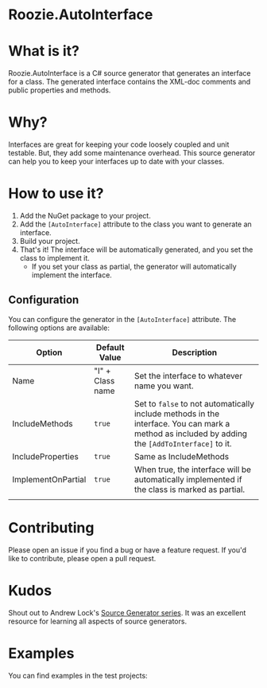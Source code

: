 # Roozie.AutoInterface

# What is it?

Roozie.AutoInterface is a C# source generator that generates an interface for a class. The generated interface contains
the XML-doc comments and public properties and methods.

# Why?

Interfaces are great for keeping your code loosely coupled and unit testable. But, they add some maintenance overhead.
This source generator can help you to keep your interfaces up to date with your classes.

# How to use it?

1. Add the NuGet package to your project.
2. Add the `[AutoInterface]` attribute to the class you want to generate an interface.
3. Build your project.
4. That's it! The interface will be automatically generated, and you set the class to implement it.
    - If you set your class as partial, the generator will automatically implement the interface.

## Configuration

You can configure the generator in the `[AutoInterface]` attribute. The following options are available:

| Option             | Default Value    | Description                                                                                                                                     |
|--------------------|------------------|-------------------------------------------------------------------------------------------------------------------------------------------------|
| Name               | "I" + Class name | Set the interface to whatever name you want.                                                                                                    |
| IncludeMethods     | `true`           | Set to `false` to not automatically include methods in the interface. You can mark a method as included by adding the `[AddToInterface]` to it. |
| IncludeProperties  | `true`           | Same as IncludeMethods                                                                                                                          |
| ImplementOnPartial | `true`           | When true, the interface will be automatically implemented if the class is marked as partial.                                                   |
|                    |

# Contributing

Please open an issue if you find a bug or have a feature request. If you'd like to contribute, please open a pull
request.

# Kudos

Shout out to Andrew Lock's [Source Generator series](https://andrewlock.net/series/creating-a-source-generator/). It was
an excellent resource for learning all aspects of source generators.

# Examples

You can find examples in the test projects: